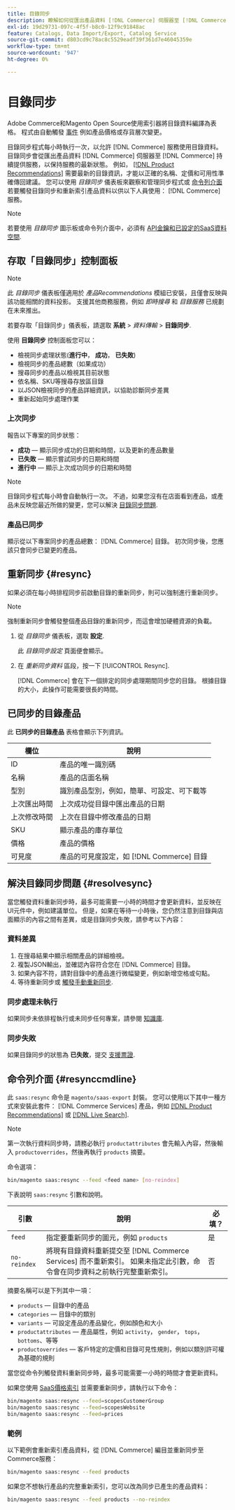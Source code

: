 ```yaml
---
title: 目錄同步
description: 瞭解如何從匯出產品資料 [!DNL Commerce] 伺服器至 [!DNL Commerce Services] 持續提供服務，以保持最新狀態。
exl-id: 19d29731-097c-4f5f-b8c0-12f9c91848ac
feature: Catalogs, Data Import/Export, Catalog Service
source-git-commit: d803cd9c78ac8c5529eadf39f361d7e46045359e
workflow-type: tm+mt
source-wordcount: '947'
ht-degree: 0%

---
```


# 目錄同步

Adobe Commerce和Magento Open Source使用索引器將目錄資料編譯為表格。 程式由自動觸發 [事件](https://experienceleague.adobe.com/docs/commerce-admin/systems/tools/index-management.html#events-that-trigger-full-reindexing) 例如產品價格或存貨層次變更。

目錄同步程式每小時執行一次，以允許 [!DNL Commerce] 服務使用目錄資料。 目錄同步會從匯出產品資料 [!DNL Commerce] 伺服器至 [!DNL Commerce] 持續提供服務，以保持服務的最新狀態。 例如， [[!DNL Product Recommendations]](/help/product-recommendations/overview.md) 需要最新的目錄資訊，才能以正確的名稱、定價和可用性準確傳回建議。 您可以使用 _目錄同步_ 儀表板來觀察和管理同步程式或 [命令列介面](#resynccmdline) 若要觸發目錄同步和重新索引產品資料以供以下人員使用： [!DNL Commerce] 服務。

>[!NOTE]
>
> 若要使用 _目錄同步_ 圖示板或命令列介面中，必須有 [API金鑰和已設定的SaaS資料空間](saas.md).

## 存取「目錄同步」控制面板

>[!NOTE]
>
> 此 _目錄同步_ 儀表板僅適用於 _產品Recommendations_ 模組已安裝，且僅會反映與該功能相關的資料投影。 支援其他商務服務，例如 _即時搜尋_ 和 _目錄服務_ 已規劃在未來推出。

若要存取「目錄同步」儀表板，請選取 **系統** > _資料傳輸_ > **目錄同步**.

使用 **目錄同步** 控制面板您可以：

- 檢視同步處理狀態(**進行中**， **成功**， **已失敗**)
- 檢視同步的產品總數（如果成功）
- 搜尋同步的產品以檢視其目前狀態
- 依名稱、SKU等搜尋存放區目錄
- 以JSON檢視同步的產品詳細資訊，以協助診斷同步差異
- 重新起始同步處理作業

### 上次同步

報告以下專案的同步狀態：

- **成功**  — 顯示同步成功的日期和時間，以及更新的產品數量
- **已失敗**  — 顯示嘗試同步的日期和時間
- **進行中**  — 顯示上次成功同步的日期和時間

>[!NOTE]
>
> 目錄同步程式每小時會自動執行一次。 不過，如果您沒有在店面看到產品，或產品未反映您最近所做的變更，您可以解決 [目錄同步問題](#resolvesync).

### 產品已同步

顯示從以下專案同步的產品總數： [!DNL Commerce] 目錄。 初次同步後，您應該只會同步已變更的產品。

## 重新同步 {#resync}

如果必須在每小時排程同步前啟動目錄的重新同步，則可以強制進行重新同步。

>[!NOTE]
>
> 強制重新同步會觸發整個產品目錄的重新同步，而這會增加硬體資源的負載。

1. 從 _目錄同步_ 儀表板，選取 **設定**.

   此 _目錄同步設定_ 頁面便會顯示。

1. 在 _重新同步資料_ 區段，按一下 [!UICONTROL Resync].

   [!DNL Commerce] 會在下一個排定的同步處理期間同步您的目錄。 根據目錄的大小，此操作可能需要很長的時間。


## 已同步的目錄產品

此 **已同步的目錄產品** 表格會顯示下列資訊。

| 欄位 | 說明 |
|---|---|
| ID | 產品的唯一識別碼 |
| 名稱 | 產品的店面名稱 |
| 型別 | 識別產品型別，例如，簡單、可設定、可下載等 |
| 上次匯出時間 | 上次成功從目錄中匯出產品的日期 |
| 上次修改時間 | 上次在目錄中修改產品的日期 |
| SKU | 顯示產品的庫存單位 |
| 價格 | 產品的價格 |
| 可見度 | 產品的可見度設定，如 [!DNL Commerce] 目錄 |

## 解決目錄同步問題 {#resolvesync}

當您觸發資料重新同步時，最多可能需要一小時的時間才會更新資料，並反映在UI元件中，例如建議單位。 但是，如果在等待一小時後，您仍然注意到目錄與店面顯示的內容之間有差異，或是目錄同步失敗，請參考以下內容：

### 資料差異

1. 在搜尋結果中顯示相關產品的詳細檢視。
1. 複製JSON輸出，並確認內容符合您在 [!DNL Commerce] 目錄。
1. 如果內容不符，請對目錄中的產品進行微幅變更，例如新增空格或句點。
1. 等待重新同步或 [觸發手動重新同步](#resync).

### 同步處理未執行

如果同步未依排程執行或未同步任何專案，請參閱 [知識庫](https://experienceleague.adobe.com/docs/commerce-knowledge-base/kb/troubleshooting/miscellaneous/troubleshoot-product-recommendations-module-in-magento-commerce.html).

### 同步失敗

如果目錄同步的狀態為 **已失敗**，提交 [支援票證](https://experienceleague.adobe.com/docs/commerce-knowledge-base/kb/help-center-guide/magento-help-center-user-guide.html#submit-ticket).

## 命令列介面 {#resynccmdline}

此 `saas:resync` 命令是 `magento/saas-export` 封裝。 您可以使用以下其中一種方式來安裝此套件： [!DNL Commerce Services] 產品，例如 [[!DNL Product Recommendations]](/help/product-recommendations/install-configure.md) 或 [[!DNL Live Search]](/help/live-search/install.md).

>[!NOTE]
>
> 第一次執行資料同步時，請務必執行 `productattributes` 會先輸入內容，然後輸入 `productoverrides`，然後再執行 `products` 摘要。

命令選項：

```bash
bin/magento saas:resync --feed <feed name> [no-reindex]
```

下表說明 `saas:resync` 引數和說明。

| 引數 | 說明 | 必填？ |
|---| ---| ---|
| `feed` | 指定要重新同步的圖元，例如 `products` | 是 |
| `no-reindex` | 將現有目錄資料重新提交至 [!DNL Commerce Services] 而不重新索引。 如果未指定此引數，命令會在同步資料之前執行完整重新索引。 | 否 |

摘要名稱可以是下列其中一項：

- `products` — 目錄中的產品
- `categories` — 目錄中的類別
- `variants` — 可設定產品的產品變化，例如顏色和大小
- `productattributes` — 產品屬性，例如 `activity`， `gender`， `tops`， `bottoms`、等等
- `productoverrides` — 客戶特定的定價和目錄可見性規則，例如以類別許可權為基礎的規則

當您從命令列觸發資料重新同步時，最多可能需要一小時的時間才會更新資料。

如果您使用 [SaaS價格索引](../price-index/index.md) 並需要重新同步，請執行以下命令：

```bash
bin/magento saas:resync --feed=scopesCustomerGroup
bin/magento saas:resync --feed=scopesWebsite
bin/magento saas:resync --feed=prices
```

### 範例

以下範例會重新索引產品資料，從 [!DNL Commerce] 編目並重新同步至Commerce服務：

```bash
bin/magento saas:resync --feed products
```

如果您不想執行產品的完整重新索引，您可以改為同步已產生的產品資料：

```bash
bin/magento saas:resync --feed products --no-reindex
```
